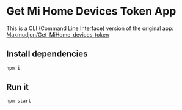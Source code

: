 # Get Mi Home Devices Token App

This is a CLI (Command Line Interface) version of the original app: [Maxmudjon/Get_MiHome_devices_token](https://github.com/Maxmudjon/Get_MiHome_devices_token)

## Install dependencies

```sh
npm i
```

## Run it

```sh
npm start
```
